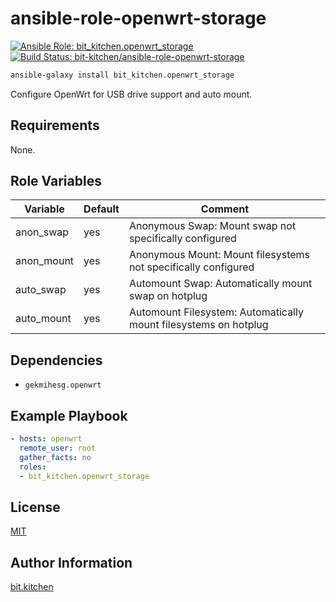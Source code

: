 ansible-role-openwrt-storage
============================

[![Ansible Role: bit_kitchen.openwrt_storage](https://img.shields.io/ansible/role/47608.svg)](https://galaxy.ansible.com/bit_kitchen/openwrt_storage)
[![Build Status: bit-kitchen/ansible-role-openwrt-storage](https://travis-ci.org/bit-kitchen/ansible-role-openwrt-storage.svg?branch=master)](https://travis-ci.org/bit-kitchen/ansible-role-openwrt-storage)

```sh
ansible-galaxy install bit_kitchen.openwrt_storage
```

Configure OpenWrt for USB drive support and auto mount.

Requirements
------------

None.

Role Variables
--------------

Variable   | Default | Comment
---------- | ------- | -------
anon_swap  | yes     | Anonymous Swap: Mount swap not specifically configured
anon_mount | yes     | Anonymous Mount: Mount filesystems not specifically configured
auto_swap  | yes     | Automount Swap: Automatically mount swap on hotplug
auto_mount | yes     | Automount Filesystem: Automatically mount filesystems on hotplug

Dependencies
------------

* `gekmihesg.openwrt`

Example Playbook
----------------

```yml
- hosts: openwrt
  remote_user: root
  gather_facts: no
  roles:
  - bit_kitchen.openwrt_storage
```

License
-------

[MIT](LICENSE)

Author Information
------------------

[bit.kitchen](https://github.com/bit-kitchen)
